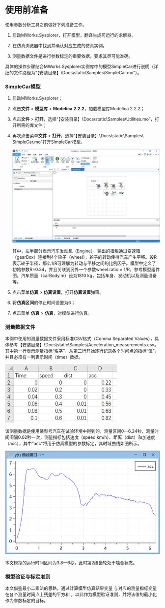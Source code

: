 # 使用前准备

使用参数分析工具之前做好下列准备工作。

1. 启动MWorks.Sysplorer，打开模型，翻译生成可运行的求解器。

2. 在仿真浏览器中找到并确认对应生成的仿真实例。

3. 测量数据文件是进行参数标定的重要依据，要求其尽可能准确。

具体的操作步骤结合MWorks.Sysplorer实例库中的模型SimpleCar进行说明（详细的文件路径为“【安装目录】\Docs\static\Samples\SimpleCar.mo”）。

### SimpleCar模型

1. 启动MWorks.Sysplorer；

2. 点击**文件** > **模型库** > **Modelica 2.2.2**，加载模型库Modelica 2.2.2；

3. 点击**文件** > **打开**，选择“【安装目录】\Docs\static\Samples\Utilities.mo”，打开所需的库文件；

4. 再次点击菜单**文件** > **打开**，选择“【安装目录】\Docs\static\Samples\ SimpleCar.mo”打开SimpleCar模型。

   <img src="Preparation.assets/image-20201219152905629.png" alt="image-20201219152905629" style="zoom:67%;" />

   其中，左半部分表示汽车发动机（Engine），输出的扭矩通过变速箱（gearBox）连接到4个轮子（wheel），轮子的转动使得汽车产生平移。设R表示轮子半径，那么1/R可理解为转动与平移之间的比例因子。模型中定义了初始参数R=0.34，并且关联到另外一个参数wheel.ratio = 1/R，参考模型组件图。汽车质量（carBody.m）设为1810 kg，包括车身、发动机以及测量设备等。

5. 点击菜单**仿真** > **仿真设置**，打开**仿真设置**弹窗。

6. 将**仿真区间**的停止时间设置为6；

7. 点击菜单 **仿真** > **仿真**，对模型进行仿真。

### 测量数据文件

本例中使用的测量数据文件采用标准CSV格式（Comma Separated Values），具体参考【安装目录】\Docs\static\Samples\Acceleration_measurements.csv。其中第一行表示测量指标“名字”，从第二行开始逐行记录各个时间点的指标“值”，并且必须有一列表示时间（time）数据。

![image-20201222093903](Preparation.assets/image-20201222093903.png)

该测量数据是使用某型号汽车在试验环境中得到的，测量区间0—6.24秒，测量时间间隔0.02秒一次，测量指标包括速度（speed km/h）、距离（dist）和加速度（acc），其中“acc”将用于仿真模型的参数标定，其时域曲线如图所示。

![image-20201219153541083](Preparation.assets/image-20201219153541083.png)

本文模拟的运行时间区间为3.8—6秒，此时第2级齿轮处于啮合状态。

### 模型验证与标定准则

本文借鉴最小二乘法的思路，通过计算模型仿真结果变量 与对应的测量指标变量 在各个测量时间点上残差的平方和 ，以此作为模型验证准则，并将该值的最小化作为参数标定的目标。